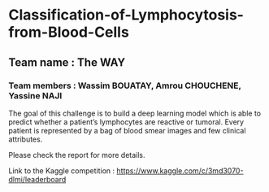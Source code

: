 # Classification-of-Lymphocytosis-from-Blood-Cells

## Team name : The WAY
### Team members : Wassim BOUATAY, Amrou CHOUCHENE, Yassine NAJI

The goal of this challenge is to build a deep learning model which is able to predict whether a patient’s lymphocytes are reactive or tumoral. Every patient
is represented by a bag of blood smear images and few clinical attributes.

Please check the report for more details.

Link to the Kaggle competition :  https://www.kaggle.com/c/3md3070-dlmi/leaderboard
